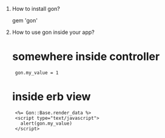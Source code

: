 1. How to install gon?
      
      gem 'gon'
2. How to use gon inside your app?
      
      # somewhere inside controller 
        gon.my_value = 1

      # inside erb view
        <%= Gon::Base.render_data %>
        <script type="text/javascript">
          alert(gon.my_value)
        </script>
        
